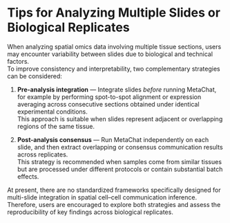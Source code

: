 # Tips for Analyzing Multiple Slides or Biological Replicates
When analyzing spatial omics data involving multiple tissue sections, users may encounter variability between slides due to biological and technical factors.  
To improve consistency and interpretability, two complementary strategies can be considered:

1. **Pre-analysis integration** — Integrate slides *before* running MetaChat, for example by performing spot-to-spot alignment or expression averaging across consecutive sections obtained under identical experimental conditions.  
   This approach is suitable when slides represent adjacent or overlapping regions of the same tissue.

2. **Post-analysis consensus** — Run MetaChat independently on each slide, and then extract overlapping or consensus communication results across replicates.  
   This strategy is recommended when samples come from similar tissues but are processed under different protocols or contain substantial batch effects.

At present, there are no standardized frameworks specifically designed for multi-slide integration in spatial cell–cell communication inference.  
Therefore, users are encouraged to explore both strategies and assess the reproducibility of key findings across biological replicates.